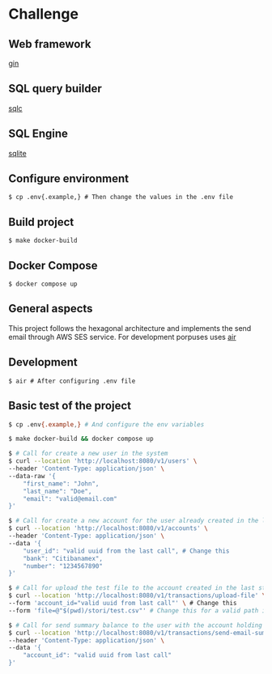 # Challenge

## Web framework
[gin](https://gin-gonic.com/)

## SQL query builder
[sqlc](https://sqlc.dev/)

## SQL Engine
[sqlite](https://www.sqlite.org/)

## Configure environment
`$ cp .env{.example,} # Then change the values in the .env file`

## Build project
`$ make docker-build`

## Docker Compose
`$ docker compose up`

## General aspects
This project follows the hexagonal architecture and implements the send email
through AWS SES service. For development porpuses uses [air](https://github.com/cosmtrek/air)

## Development
`$ air # After configuring .env file`

## Basic test of the project
```sh
$ cp .env{.example,} # And configure the env variables

$ make docker-build && docker compose up

$ # Call for create a new user in the system
$ curl --location 'http://localhost:8080/v1/users' \
--header 'Content-Type: application/json' \
--data-raw '{
    "first_name": "John",
    "last_name": "Doe",
    "email": "valid@email.com"
}'

$ # Call for create a new account for the user already created in the last step
$ curl --location 'http://localhost:8080/v1/accounts' \
--header 'Content-Type: application/json' \
--data '{
    "user_id": "valid uuid from the last call", # Change this
    "bank": "Citibanamex",
    "number": "1234567890"
}'

$ # Call for upload the test file to the account created in the last step
$ curl --location 'http://localhost:8080/v1/transactions/upload-file' \
--form 'account_id="valid uuid from last call"' \ # Change this
--form 'file=@"$(pwd)/stori/test.csv"' # Change this for a valid path in the test environment

$ # Call for send summary balance to the user with the account holding the transactions
$ curl --location 'http://localhost:8080/v1/transactions/send-email-summary' \
--header 'Content-Type: application/json' \
--data '{
    "account_id": "valid uuid from last call"
}'
```

